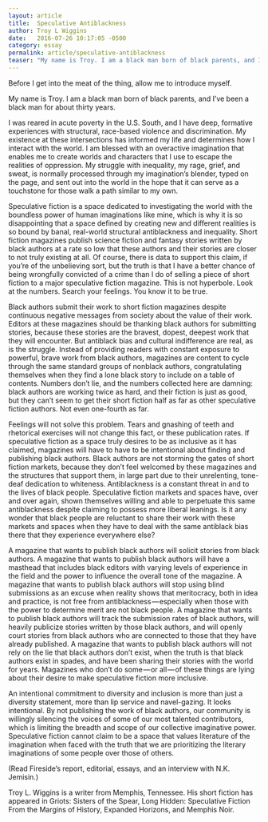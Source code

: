 ```yaml
---
layout: article
title:  Speculative Antiblackness
author: Troy L Wiggins
date:   2016-07-26 10:17:05 -0500
category: essay
permalink: article/speculative-antiblackness
teaser: "My name is Troy. I am a black man born of black parents, and I’ve been a black man for about thirty years."
---
```

Before I get into the meat of the thing, allow me to introduce myself.

My name is Troy. I am a black man born of black parents, and I’ve been a black man for about thirty years.

I was reared in acute poverty in the U.S. South, and I have deep, formative experiences with structural, race-based violence and discrimination. My existence at these intersections has informed my life and determines how I interact with the world. I am blessed with an overactive imagination that enables me to create worlds and characters that I use to escape the realities of oppression. My struggle with inequality, my rage, grief, and sweat, is normally processed through my imagination’s blender, typed on the page, and sent out into the world in the hope that it can serve as a touchstone for those walk a path similar to my own.

Speculative fiction is a space dedicated to investigating the world with the boundless power of human imaginations like mine, which is why it is so disappointing that a space defined by creating new and different realities is so bound by banal, real-world structural antiblackness and inequality. Short fiction magazines publish science fiction and fantasy stories written by black authors at a rate so low that these authors and their stories are closer to not truly existing at all. Of course, there is data to support this claim, if you’re of the unbelieving sort, but the truth is that I have a better chance of being wrongfully convicted of a crime than I do of selling a piece of short fiction to a major speculative fiction magazine. This is not hyperbole. Look at the numbers. Search your feelings. You know it to be true.

Black authors submit their work to short fiction magazines despite continuous negative messages from society about the value of their work. Editors at these magazines should be thanking black authors for submitting stories, because these stories are the bravest, dopest, deepest work that they will encounter. But antiblack bias and cultural indifference are real, as is the struggle. Instead of providing readers with constant exposure to powerful, brave work from black authors, magazines are content to cycle through the same standard groups of nonblack authors, congratulating themselves when they find a lone black story to include on a table of contents. Numbers don’t lie, and the numbers collected here are damning: black authors are working twice as hard, and their fiction is just as good, but they can’t seem to get their short fiction half as far as other speculative fiction authors. Not even one-fourth as far.

Feelings will not solve this problem. Tears and gnashing of teeth and rhetorical exercises will not change this fact, or these publication rates. If speculative fiction as a space truly desires to be as inclusive as it has claimed, magazines will have to have to be intentional about finding and publishing black authors. Black authors are not storming the gates of short fiction markets, because they don’t feel welcomed by these magazines and the structures that support them, in large part due to their unrelenting, tone-deaf dedication to whiteness. Antiblackness is a constant threat in and to the lives of black people. Speculative fiction markets and spaces have, over and over again, shown themselves willing and able to perpetuate this same antiblackness despite claiming to possess more liberal leanings. Is it any wonder that black people are reluctant to share their work with these markets and spaces when they have to deal with the same antiblack bias there that they experience everywhere else?

A magazine that wants to publish black authors will solicit stories from black authors. A magazine that wants to publish black authors will have a masthead that includes black editors with varying levels of experience in the field and the power to influence the overall tone of the magazine. A magazine that wants to publish black authors will stop using blind submissions as an excuse when reality shows that meritocracy, both in idea and practice, is not free from antiblackness — especially when those with the power to determine merit are not black people. A magazine that wants to publish black authors will track the submission rates of black authors, will heavily publicize stories written by those black authors, and will openly court stories from black authors who are connected to those that they have already published. A magazine that wants to publish black authors will not rely on the lie that black authors don’t exist, when the truth is that black authors exist in spades, and have been sharing their stories with the world for years. Magazines who don’t do some — or all — of these things are lying about their desire to make speculative fiction more inclusive.

An intentional commitment to diversity and inclusion is more than just a diversity statement, more than lip service and navel-gazing. It looks intentional. By not publishing the work of black authors, our community is willingly silencing the voices of some of our most talented contributors, which is limiting the breadth and scope of our collective imaginative power. Speculative fiction cannot claim to be a space that values literature of the imagination when faced with the truth that we are prioritizing the literary imaginations of some people over those of others.

(Read Fireside’s report, editorial, essays, and an interview with N.K. Jemisin.)

Troy L. Wiggins is a writer from Memphis, Tennessee. His short fiction has appeared in Griots: Sisters of the Spear, Long Hidden: Speculative Fiction From the Margins of History, Expanded Horizons, and Memphis Noir.
